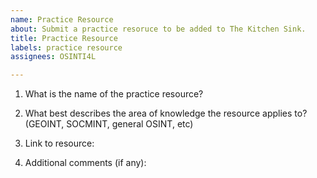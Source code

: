 ```yaml
---
name: Practice Resource
about: Submit a practice resoruce to be added to The Kitchen Sink.
title: Practice Resource
labels: practice resource
assignees: OSINTI4L

---
```


1) What is the name of the practice resource?


2) What best describes the area of knowledge the resource applies to?
(GEOINT, SOCMINT, general OSINT, etc)


3) Link to resource:


4) Additional comments (if any):
